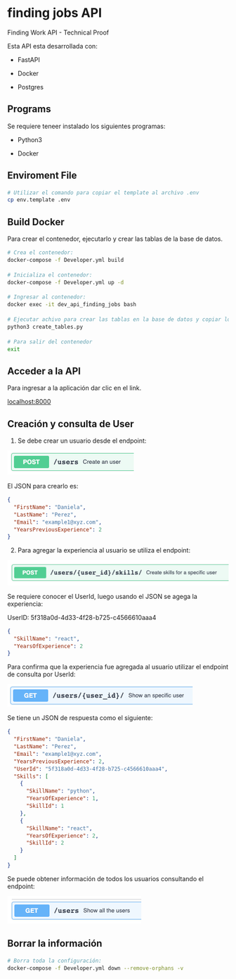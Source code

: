 # finding jobs API

Finding Work API - Technical Proof

Esta API esta desarrollada con:

- FastAPI

- Docker

- Postgres

## Programs

Se requiere teneer instalado los siguientes programas:

- Python3

- Docker

## Enviroment File

```bash
# Utilizar el comando para copiar el template al archivo .env
cp env.template .env
```

## Build Docker

Para crear el contenedor, ejecutarlo y crear las tablas de la base de datos.

```bash
# Crea el contenedor:
docker-compose -f Developer.yml build

# Inicializa el contenedor:
docker-compose -f Developer.yml up -d

# Ingresar al contenedor:
docker exec -it dev_api_finding_jobs bash

# Ejecutar achivo para crear las tablas en la base de datos y copiar los datos a la BD:
python3 create_tables.py

# Para salir del contenedor
exit
```

## Acceder a la API

Para ingresar a la aplicación dar clic en el link.

[localhost:8000](http://localhost:8000/)

## Creación y consulta de User

1. Se debe crear un usuario desde el endpoint:

![Alt text](./documentation/img/image_01.png "image 01")

El JSON para crearlo es:

```json
{
  "FirstName": "Daniela",
  "LastName": "Perez",
  "Email": "example1@xyz.com",
  "YearsPreviousExperience": 2
}
```

2. Para agregar la experiencia al usuario se utiliza el endpoint:

![Alt text](./documentation/img/image_02.png "image 02")

Se requiere conocer el UserId, luego usando el JSON se agega la experiencia:

UserID: 5f318a0d-4d33-4f28-b725-c4566610aaa4

```json
{
  "SkillName": "react",
  "YearsOfExperience": 2
}
```

Para confirma que la experiencia fue agregada al usuario utilizar el endpoint de consulta por UserId:

![Alt text](./documentation/img/image_03.png "image 03")

Se tiene un JSON de respuesta como el siguiente:

```json
{
  "FirstName": "Daniela",
  "LastName": "Perez",
  "Email": "example1@xyz.com",
  "YearsPreviousExperience": 2,
  "UserId": "5f318a0d-4d33-4f28-b725-c4566610aaa4",
  "Skills": [
    {
      "SkillName": "python",
      "YearsOfExperience": 1,
      "SkillId": 1
    },
    {
      "SkillName": "react",
      "YearsOfExperience": 2,
      "SkillId": 2
    }
  ]
}
```

Se puede obtener información de todos los usuarios consultando el endpoint:

![Alt text](./documentation/img/image_04.png "image 04")

## Borrar la información

```bash
# Borra toda la configuración:
docker-compose -f Developer.yml down --remove-orphans -v
```

